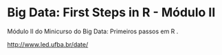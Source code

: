 # Big Data: First Steps in R - Módulo II
Módulo II do Minicurso do Big Data: Primeiros passos em R .

http://www.led.ufba.br/date/

